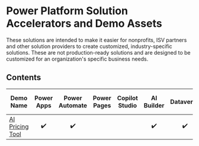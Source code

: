 # Power Platform Solution Accelerators and Demo Assets
These solutions are intended to make it easier for nonprofits, ISV partners and other solution providers to create customized, industry-specific solutions. These are not production-ready solutions and are designed to be customized for an organization's specific business needs.

## Contents
| Demo Name | Power Apps | Power Automate | Power Pages | Copilot Studio | AI Builder | Dataverse | Premium Licensing Needed | 
| --------------- | :---: | :---: | :---: | :---: | :---: | :---: | :---: |
| [AI Pricing Tool](/PowerPlatform/demos/ai-pricing-tool/solution-overview.md) | ✔️ | ✔️ |  |  | ✔️ | ✔️ | ✔️ | 

